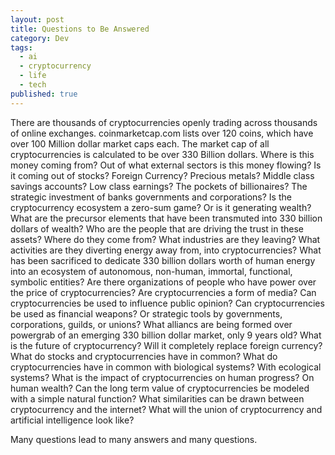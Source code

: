 ```yaml
---
layout: post
title: Questions to Be Answered
category: Dev
tags:
  - ai
  - cryptocurrency
  - life
  - tech
published: true
---
```


There are thousands of cryptocurrencies openly trading across thousands of online exchanges. coinmarketcap.com lists over 120 coins, which have over 100 Million dollar market caps each. The market cap of all cryptocurrencies is calculated to be over 330 Billion dollars. Where is this money coming from? Out of what external sectors is this money flowing? Is it coming out of stocks? Foreign Currency? Precious metals? Middle class savings accounts? Low class earnings? The pockets of billionaires? The strategic investment of banks governments and corporations? Is the cryptocurrency ecosystem a zero-sum game? Or is it generating wealth? What are the precursor elements that have been transmuted into 330 billion dollars of wealth? Who are the people that are driving the trust in these assets? Where do they come from? What industries are they leaving? What activities are they diverting energy away from, into cryptocurrencies? What has been sacrificed to dedicate 330 billion dollars worth of human energy into an ecosystem of autonomous, non-human, immortal, functional, symbolic entities? Are there organizations of people who have power over the price of cryptocurrencies? Are cryptocurrencies a form of media? Can cryptocurrencies be used to influence public opinion? Can cryptocurrencies be used as financial weapons? Or strategic tools by governments, corporations, guilds, or unions? What alliancs are being formed over powergrab of an emerging 330 billion dollar market, only 9 years old? What is the future of cryptocurrency? Will it completely replace foreign currency? What do stocks and cryptocurrencies have in common? What do cryptocurrencies have in common with biological systems? With ecological systems? What is the impact of cryptocurrencies on human progress? On human wealth? Can the long term value of cryptocurrencies be modeled with a simple natural function? What similarities can be drawn between cryptocurrency and the internet? What will the union of cryptocurrency and artificial intelligence look like?


Many questions lead to many answers and many questions.
